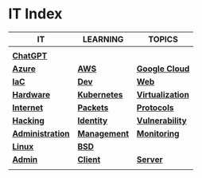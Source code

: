 # IT Index

|IT|LEARNING|TOPICS|
|---|---|---|
||||
|[**ChatGPT**](chatgpt-index)|||
|[**Azure**](azure-index)|[**AWS**](aws-index)|[**Google Cloud**](google-index)|
|[**IaC**](iac-index)|[**Dev**](dev-index)|[**Web**](web-index)|
|[**Hardware**](hardware-index)|[**Kubernetes**](kubernetes-index)|[**Virtualization**](virtualization-index)|
|[**Internet**](internet-index)|[**Packets**](packets-index)|[**Protocols**](protocols-index)|
|[**Hacking**](hacking-index)|[**Identity**](identity-index)|[**Vulnerability**](vulnerability-index)|
|[**Administration**](administration-index)|[**Management**](management-index)|[**Monitoring**](monitoring-index)|
|[**Linux**](linux-index)|[**BSD**](bsd-index)||
|[**Admin**](admin-index)|[**Client**](client-index)|[**Server**](server-index)|
||||

